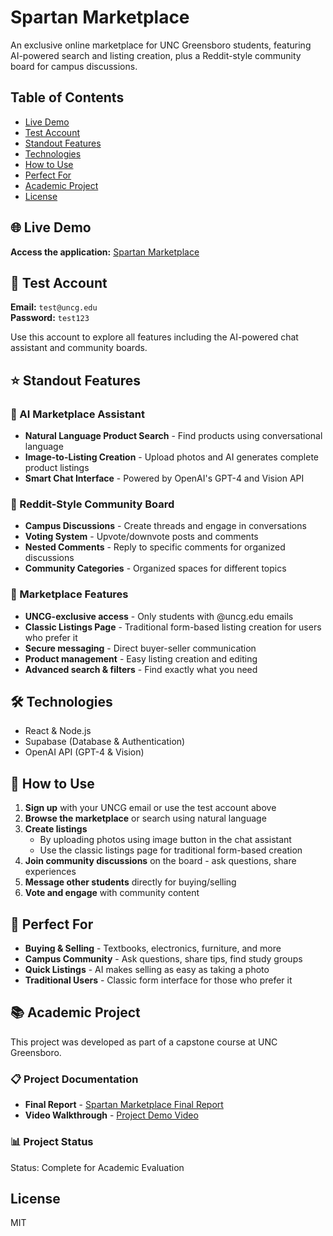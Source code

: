 # Spartan Marketplace

An exclusive online marketplace for UNC Greensboro students, featuring AI-powered search and listing creation, plus a Reddit-style community board for campus discussions.

## Table of Contents

- [Live Demo](#-live-demo)
- [Test Account](#-test-account)
- [Standout Features](#-standout-features)
- [Technologies](#-technologies)
- [How to Use](#-how-to-use)
- [Perfect For](#-perfect-for)
- [Academic Project](#-academic-project)
- [License](#-license)

## 🌐 Live Demo

**Access the application:** [Spartan Marketplace](https://spartan-marketplace.onrender.com)

## 🔑 Test Account

**Email:** `test@uncg.edu`  
**Password:** `test123`

Use this account to explore all features including the AI-powered chat assistant and community boards.

## ⭐ Standout Features

### 🤖 AI Marketplace Assistant
- **Natural Language Product Search** - Find products using conversational language
- **Image-to-Listing Creation** - Upload photos and AI generates complete product listings
- **Smart Chat Interface** - Powered by OpenAI's GPT-4 and Vision API

### 💬 Reddit-Style Community Board
- **Campus Discussions** - Create threads and engage in conversations
- **Voting System** - Upvote/downvote posts and comments
- **Nested Comments** - Reply to specific comments for organized discussions
- **Community Categories** - Organized spaces for different topics

### 🛒 Marketplace Features
- **UNCG-exclusive access** - Only students with @uncg.edu emails
- **Classic Listings Page** - Traditional form-based listing creation for users who prefer it
- **Secure messaging** - Direct buyer-seller communication
- **Product management** - Easy listing creation and editing
- **Advanced search & filters** - Find exactly what you need

## 🛠 Technologies

- React & Node.js
- Supabase (Database & Authentication)
- OpenAI API (GPT-4 & Vision)

## 📝 How to Use

1. **Sign up** with your UNCG email or use the test account above
2. **Browse the marketplace** or search using natural language
3. **Create listings** 
   - By uploading photos using image button in the chat assistant
    - Use the classic listings page for traditional form-based creation
4. **Join community discussions** on the board - ask questions, share experiences
5. **Message other students** directly for buying/selling
6. **Vote and engage** with community content

## 🎯 Perfect For

- **Buying & Selling** - Textbooks, electronics, furniture, and more
- **Campus Community** - Ask questions, share tips, find study groups
- **Quick Listings** - AI makes selling as easy as taking a photo
- **Traditional Users** - Classic form interface for those who prefer it

## 📚 Academic Project

This project was developed as part of a capstone course at UNC Greensboro.

### 📋 Project Documentation
- **Final Report** - [Spartan Marketplace Final Report](https://docs.google.com/document/d/1Sn_Q7ohpRkc4gQnwGkh3GCW2SYAUOVckiIAPf9azCJc/edit?tab=t.0)
- **Video Walkthrough** - [Project Demo Video](https://www.youtube.com/watch?v=5FPOsDh9m3A)

### 📊 Project Status
Status: Complete for Academic Evaluation

## License

MIT
